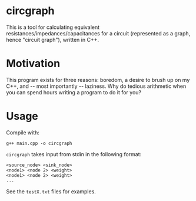# circgraph

This is a tool for calculating equivalent
resistances/impedances/capacitances for a circuit (represented as a
graph, hence "circuit graph"), written in C++.

# Motivation

This program exists for three reasons: boredom, a desire to brush up
on my C++, and -- most importantly -- laziness. Why do tedious
arithmetic when you can spend hours writing a program to do it for
you?

# Usage

Compile with:

```
g++ main.cpp -o circgraph
```

`circgraph` takes input from stdin in the following format:

```
<source_node> <sink_node>
<node1> <node 2> <weight>
<node1> <node 2> <weight>
...
```

See the `testX.txt` files for examples.
